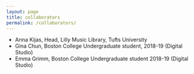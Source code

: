 ```yaml
---
layout: page
title: collaborators
permalink: /collaborators/
---
```


- Anna Kijas, Head, Lilly Music Library, Tufts University
- Gina Chun, Boston College Undergraduate student, 2018-19 (Digital Studio)
- Emma Grimm, Boston College Undergraduate student 2018-19 (Digital Studio)

